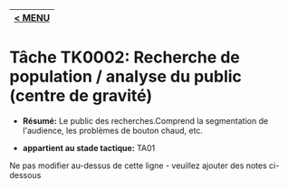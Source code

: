 |[< MENU](../README.md)|
|---|
# Tâche TK0002: Recherche de population / analyse du public (centre de gravité)

* **Résumé:** Le public des recherches.Comprend la segmentation de l'audience, les problèmes de bouton chaud, etc.

* **appartient au stade tactique:** TA01

Ne pas modifier au-dessus de cette ligne - veuillez ajouter des notes ci-dessous